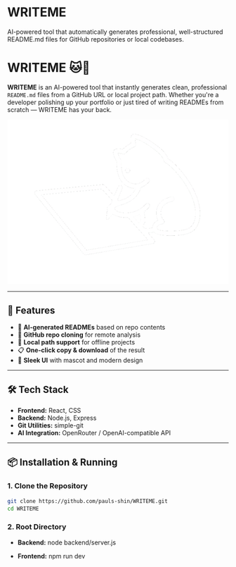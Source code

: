 # WRITEME
AI-powered tool that automatically generates professional, well-structured README.md files for GitHub repositories or local codebases.
# WRITEME 🐱📄

**WRITEME** is an AI-powered tool that instantly generates clean, professional `README.md` files from a GitHub URL or local project path. Whether you're a developer polishing up your portfolio or just tired of writing READMEs from scratch — WRITEME has your back.

![WRITEME Mascot](./src/assets/WRITEMECat.png)

---

## 🚀 Features

- 🧠 **AI-generated READMEs** based on repo contents
- 🔗 **GitHub repo cloning** for remote analysis
- 📁 **Local path support** for offline projects
- 📋 **One-click copy & download** of the result
- 🎨 **Sleek UI** with mascot and modern design

---

## 🛠 Tech Stack

- **Frontend:** React, CSS
- **Backend:** Node.js, Express
- **Git Utilities:** simple-git
- **AI Integration:** OpenRouter / OpenAI-compatible API

---

## 📦 Installation & Running

### 1. Clone the Repository

```bash
git clone https://github.com/pauls-shin/WRITEME.git
cd WRITEME

```
### 2. Root Directory
- **Backend:** 
node backend/server.js

- **Frontend:**
npm run dev 
